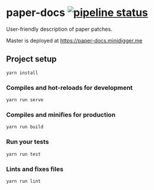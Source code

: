 # paper-docs [![pipeline status](https://gitlab.com/MiniDigger/paper-docs/badges/master/pipeline.svg)](https://gitlab.com/MiniDigger/paper-docs/commits/master)

User-friendly description of paper patches.

Master is deployed at https://paper-docs.minidigger.me

## Project setup
```
yarn install
```

### Compiles and hot-reloads for development
```
yarn run serve
```

### Compiles and minifies for production
```
yarn run build
```

### Run your tests
```
yarn run test
```

### Lints and fixes files
```
yarn run lint
```